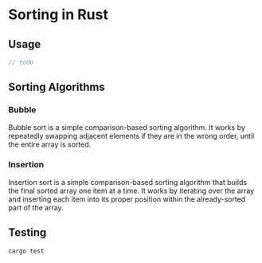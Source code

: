 # Sorting in Rust

## Usage

```rs
// todo
```

## Sorting Algorithms

### Bubble

Bubble sort is a simple comparison-based sorting algorithm. It works by repeatedly swapping adjacent elements if they are in the wrong order, until the entire array is sorted.

### Insertion

Insertion sort is a simple comparison-based sorting algorithm that builds the final sorted array one item at a time. It works by iterating over the array and inserting each item into its proper position within the already-sorted part of the array.

## Testing

```rs
cargo test
```
